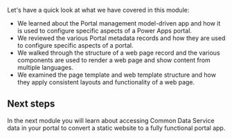 Let's have a quick look at what we have covered in this module:

- We learned about the Portal management model-driven app and how it is used to configure specific aspects of a Power Apps portal.
- We reviewed the various Portal metadata records and how they are used to configure specific aspects of a portal.
- We walked through the structure of a web page record and the various components are used to render a web page and show content from multiple languages.
- We examined the page template and web template structure and how they apply consistent layouts and functionality of a web page.

## Next steps

In the next module you will learn about accessing Common Data Service data in your portal to convert a static website to a fully functional portal app.
